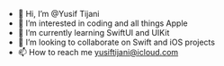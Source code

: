 - 👋 Hi, I’m @Yusif Tijani
- 👀 I’m interested in coding and all things Apple
- 🌱 I’m currently learning SwiftUI and UIKit 
- 💞️ I’m looking to collaborate on Swift and iOS projects
- 📫 How to reach me yusiftijani@icloud.com

<!---
greynoodle/greynoodle is a ✨ special ✨ repository because its `README.md` (this file) appears on your GitHub profile.
You can click the Preview link to take a look at your changes.
--->

